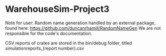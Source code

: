 # WarehouseSim-Project3
Note for user: Random name generation handled by an external package, found here: https://github.com/duncanrhamill/RandomNameGen
We are not responsible for the code's documentation.

CSV reports of crates are stored in the bin/debug folder, titled simulationreports_(report number).csv
 
